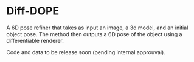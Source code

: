 # Diff-DOPE
A 6D pose refiner that takes as input an image, a 3d model, and an initial object pose. The method then outputs a 6D pose of the object using a differentiable renderer.

Code and data to be release soon (pending internal approuval). 

